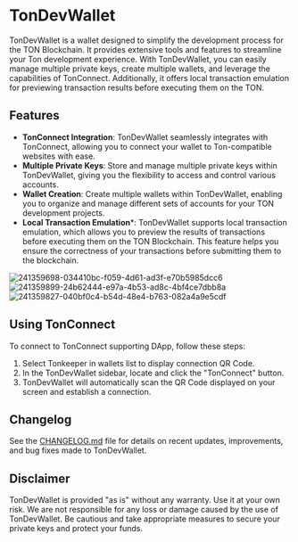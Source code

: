 # TonDevWallet

TonDevWallet is a wallet designed to simplify the development process for the TON Blockchain. It provides extensive tools and features to streamline your Ton development experience. With TonDevWallet, you can easily manage multiple private keys, create multiple wallets, and leverage the capabilities of TonConnect. Additionally, it offers local transaction emulation for previewing transaction results before executing them on the TON.

## Features
 - **TonConnect Integration**: TonDevWallet seamlessly integrates with TonConnect, allowing you to connect your wallet to Ton-compatible websites with ease.
 - **Multiple Private Keys**: Store and manage multiple private keys within TonDevWallet, giving you the flexibility to access and control various accounts.
 - **Wallet Creation**: Create multiple wallets within TonDevWallet, enabling you to organize and manage different sets of accounts for your TON development projects.
 - **Local Transaction Emulation***: TonDevWallet supports local transaction emulation, which allows you to preview the results of transactions before executing them on the TON Blockchain. This feature helps you ensure the correctness of your transactions before submitting them to the blockchain.

![241359698-034410bc-f059-4d61-ad3f-e70b5985dcc6](https://github.com/TonDevWallet/TonDevWallet/assets/5431520/1fb51855-3fce-49c4-b044-232c4c8a71d1)
![241359899-24b62444-e97a-4b53-ad8c-4bf4ce7dbb8a](https://github.com/TonDevWallet/TonDevWallet/assets/5431520/acdc509a-46e2-4e06-92b4-32f198823950)
![241359827-040bf0c4-b54d-48e4-b763-082a4a9e5cdf](https://github.com/TonDevWallet/TonDevWallet/assets/5431520/7a5dd286-8f99-4fed-88e2-e87527a553a0)



## Using TonConnect
To connect to TonConnect supporting DApp, follow these steps:
1. Select Tonkeeper in wallets list to display connection QR Code.
2. In the TonDevWallet sidebar, locate and click the "TonConnect" button.
3. TonDevWallet will automatically scan the QR Code displayed on your screen and establish a connection.

##  Changelog
See the [CHANGELOG.md](CHANGELOG.md) file for details on recent updates, improvements, and bug fixes made to TonDevWallet.

## Disclaimer
TonDevWallet is provided "as is" without any warranty. Use it at your own risk. We are not responsible for any loss or damage caused by the use of TonDevWallet. Be cautious and take appropriate measures to secure your private keys and protect your funds.
